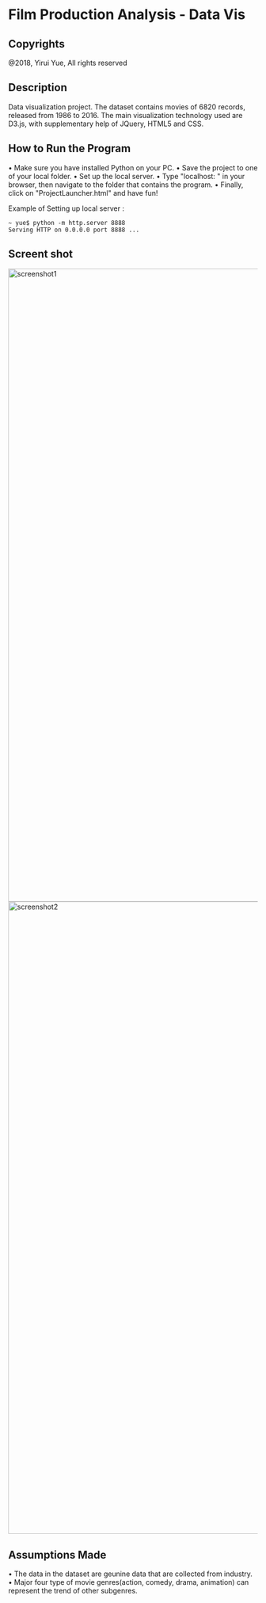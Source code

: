 # Film Production Analysis - Data Vis

## Copyrights
@2018, Yirui Yue, All rights reserved

## Description
Data visualization project. The dataset contains movies of 6820 records, released from 1986 to 2016. 
The main visualization technology used are D3.js, with supplementary help of JQuery, HTML5 and CSS.

## How to Run the Program

•	Make sure you have installed Python on your PC. 
•	Save the project to one of your local folder. 
•	Set up the local server. 
•	Type "localhost: <server number>" in your browser, then navigate to the folder that contains the program. 
•	Finally, click on "ProjectLauncher.html" and have fun!


Example of Setting up local server :
```
~ yue$ python -m http.server 8888
Serving HTTP on 0.0.0.0 port 8888 ...

```

## Screent shot

<img width="1278" alt="screenshot1" src="https://user-images.githubusercontent.com/25022655/39411283-4a9e7cb4-4bc4-11e8-8acd-dff1c6ab309c.png">

<img width="1277" alt="screenshot2" src="https://user-images.githubusercontent.com/25022655/39411291-65d24f6a-4bc4-11e8-88e7-0dc679856fdd.png">


## Assumptions Made
•	The data in the dataset are geunine data that are collected from industry.
•	Major four type of movie genres(action, comedy, drama, animation) can represent the trend of other subgenres.
